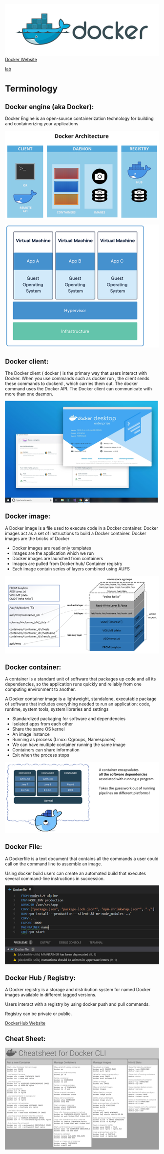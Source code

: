 ![](/assets/docker-cover.png)
[Docker Website](https://www.docker.com)


[lab](https://github.com/DmarshalTU/devops_ort/blob/main/labs/docker_lab.md)


# Terminology
## Docker engine (aka Docker):
Docker Engine is an open-source containerization technology for building and
containerizing your applications

![](/assets/servlet.ImageServer.png)

![](/assets/Container-vm-whatcontainer_2.png)



## Docker client:
The Docker client ( docker ) is the primary way that users interact with Docker.
When you use commands such as docker run , the client sends these commands
to dockerd , which carries them out. The docker command uses the Docker API.
The Docker client can communicate with more than one daemon.

![](/assets/AppDesigner_composite_windows_v4.webp)



## Docker image:
A Docker image is a file used to execute code in a Docker container.
Docker images act as a set of instructions to build a Docker container.
Docker images are the bricks of Docker

* Docker images are read only templates
* Images are the application which we run
* Docker images are launched from containers
* Images are pulled from Docker hub/ Container registry
* Each image contain series of layers combined using AUFS


![](/assets/a4254b7670297f798bdadf3ebabc42b1.png)


## Docker container:
A container is a standard unit of software that packages up code and all its
dependencies, so the application runs quickly and reliably from one computing
environment to another.

A Docker container image is a lightweight, standalone, executable package of
software that includes everything needed to run an application: code, runtime,
system tools, system libraries and settings

* Standardized packaging for software and dependencies
* Isolated apps from each other
* Share the same OS kernel
* An image instance
* Running as process (Linux: Cgroups, Namespaces)
* We can have multiple container running the same image
* Containers can share information
* Exit when the process stops


![](/assets/y5a5yat0scob.png)


## Docker File:
A Dockerfile is a text document that
contains all the commands a user
could call on the command line to
assemble an image.

Using docker build users can create
an automated build that executes
several command-line instructions in
succession.

![](/assets/main-qimg-648201449c17a4cfe876432b19bf8ad8.png)


## Docker Hub / Registry:
A Docker registry is a storage and distribution system for named Docker images
available in different tagged versions.

Users interact with a registry by using docker push and pull commands.

Registry can be private or public.

[DockerHub Website](https://hub.docker.com)


## Cheat Sheet:
![](/assets/dockercheatsheet8.png)
